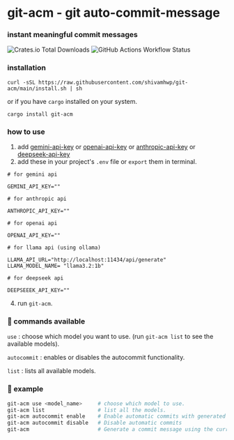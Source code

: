 # git-acm - git auto-commit-message

### instant meaningful commit messages

![Crates.io Total Downloads](https://img.shields.io/crates/d/git-acm?labelColor=%23222&color=white)
![GitHub Actions Workflow Status](https://img.shields.io/github/actions/workflow/status/shivamhwp/git-acm/release.yml?labelColor=%23222&color=white)

### installation

```
curl -sSL https://raw.githubusercontent.com/shivamhwp/git-acm/main/install.sh | sh
```

or
if you have `cargo` installed on your system.

```
cargo install git-acm
```

### how to use

1. add [gemini-api-key](https://aistudio.google.com/app/apikey) or [openai-api-key](https://platform.openai.com/api-keys) or [anthropic-api-key](https://console.anthropic.com/settings/keys) or [deepseek-api-key](https://platform.deepseek.com/api_keys)
2. add these in your project's `.env` file or `export` them in terminal.

```
# for gemini api

GEMINI_API_KEY=""

# for anthropic api

ANTHROPIC_API_KEY=""

# for openai api

OPENAI_API_KEY=""

# for llama api (using ollama)

LLAMA_API_URL="http://localhost:11434/api/generate"
LLAMA_MODEL_NAME= "llama3.2:1b"

# for deepseek api

DEEPSEEEK_API_KEY=""

```

4. run `git-acm`.

### 📍 commands available

`use` : choose which model you want to use. (run `git-acm list` to see the available models).

`autocommit` : enables or disables the autocommit functionality.

`list` : lists all available models.

### 📍 example

```bash
git-acm use <model_name>     # choose which model to use.
git-acm list 				 # list all the models.
git-acm autocommit enable    # Enable automatic commits with generated messages
git-acm autocommit disable   # Disable automatic commits
git-acm                      # Generate a commit message using the currently selected API

```
